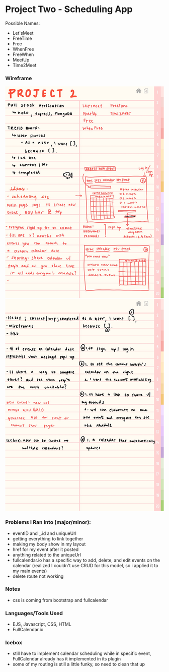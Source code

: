 # Project Two - Scheduling App
Possible Names:
- Let'sMeet
- FreeTime
- Free
- WhenFree
- FreeWhen
- MeetUp
- Time2Meet

### Wireframe

![img1](img/projectTwo1-40.jpg)
![img1](img/projectTwo2-41.jpg)

### Problems I Ran Into (major/minor):
- eventID and _.id and uniqueUrl
- getting everything to link together
- making my body show in my layout
- href for my event after it posted
- anything related to the uniqueUrl
- fullcalendar.io has a specific way to add, delete, and edit events on the calendar (realized I couldn't use CRUD for this model, so i applied it to my main events)
- delete route not working

### Notes
- css is coming from bootstrap and fullcalendar

### Languages/Tools Used
- EJS, Javascript, CSS, HTML
- FullCalendar.io

### Icebox
- still have to implement calendar scheduling while in specific event, FullCalendar already has it implemented in its plugin
- some of my routing is still a little funky, so need to clean that up

